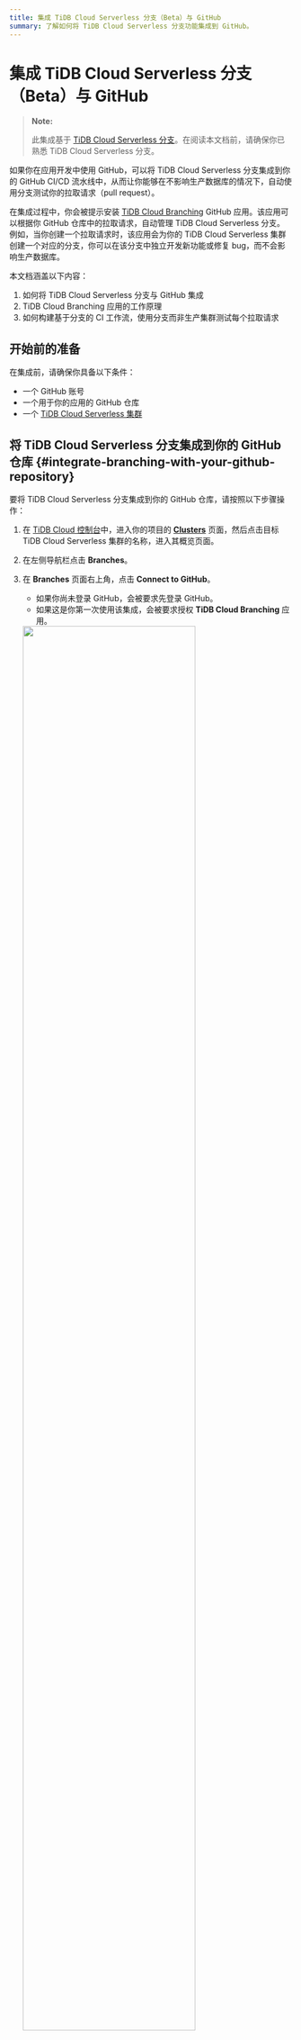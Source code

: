 ```yaml
---
title: 集成 TiDB Cloud Serverless 分支（Beta）与 GitHub
summary: 了解如何将 TiDB Cloud Serverless 分支功能集成到 GitHub。
---
```


# 集成 TiDB Cloud Serverless 分支（Beta）与 GitHub

> **Note:**
>
> 此集成基于 [TiDB Cloud Serverless 分支](/tidb-cloud/branch-overview.md)。在阅读本文档前，请确保你已熟悉 TiDB Cloud Serverless 分支。

如果你在应用开发中使用 GitHub，可以将 TiDB Cloud Serverless 分支集成到你的 GitHub CI/CD 流水线中，从而让你能够在不影响生产数据库的情况下，自动使用分支测试你的拉取请求（pull request）。

在集成过程中，你会被提示安装 [TiDB Cloud Branching](https://github.com/apps/tidb-cloud-branching) GitHub 应用。该应用可以根据你 GitHub 仓库中的拉取请求，自动管理 TiDB Cloud Serverless 分支。例如，当你创建一个拉取请求时，该应用会为你的 TiDB Cloud Serverless 集群创建一个对应的分支，你可以在该分支中独立开发新功能或修复 bug，而不会影响生产数据库。

本文档涵盖以下内容：

1. 如何将 TiDB Cloud Serverless 分支与 GitHub 集成
2. TiDB Cloud Branching 应用的工作原理
3. 如何构建基于分支的 CI 工作流，使用分支而非生产集群测试每个拉取请求

## 开始前的准备

在集成前，请确保你具备以下条件：

- 一个 GitHub 账号
- 一个用于你的应用的 GitHub 仓库
- 一个 [TiDB Cloud Serverless 集群](/tidb-cloud/create-tidb-cluster-serverless.md)

## 将 TiDB Cloud Serverless 分支集成到你的 GitHub 仓库 {#integrate-branching-with-your-github-repository}

要将 TiDB Cloud Serverless 分支集成到你的 GitHub 仓库，请按照以下步骤操作：

1. 在 [TiDB Cloud 控制台](https://tidbcloud.com/)中，进入你的项目的 [**Clusters**](https://tidbcloud.com/project/clusters) 页面，然后点击目标 TiDB Cloud Serverless 集群的名称，进入其概览页面。

2. 在左侧导航栏点击 **Branches**。

3. 在 **Branches** 页面右上角，点击 **Connect to GitHub**。

    - 如果你尚未登录 GitHub，会被要求先登录 GitHub。
    - 如果这是你第一次使用该集成，会被要求授权 **TiDB Cloud Branching** 应用。

   <img src="https://docs-download.pingcap.com/media/images/docs/tidb-cloud/branch/github-authorize.png" width="80%" />

4. 在 **Connect to GitHub** 对话框中，在 **GitHub Account** 下拉列表中选择一个 GitHub 账号。

    如果你的账号不在列表中，点击 **Install Other Account**，然后按照屏幕提示安装账号。

5. 在 **GitHub Repository** 下拉列表中选择你的目标仓库。如果列表较长，可以通过输入名称进行搜索。

6. 点击 **Connect**，将你的 TiDB Cloud Serverless 集群与 GitHub 仓库进行连接。

   <img src="https://docs-download.pingcap.com/media/images/docs/tidb-cloud/branch/github-connect.png" width="40%" />

## TiDB Cloud Branching 应用行为

当你将 TiDB Cloud Serverless 集群与 GitHub 仓库连接后，对于该仓库中的每个拉取请求，[TiDB Cloud Branching](https://github.com/apps/tidb-cloud-branching) GitHub 应用都可以自动管理其对应的 TiDB Cloud Serverless 分支。以下是针对拉取请求变更的默认行为列表：

| 拉取请求变更                       | TiDB Cloud Branching 应用行为                                                                                                                                                                                                                                                                                                                                        |
|------------------------------------|---------------------------------------------------------------------------------------------------------------------------------------------------------------------------------------------------------------------------------------------------------------------------------------------------------------------------------------------------------------------|
| 创建拉取请求                       | 当你在仓库中创建拉取请求时，[TiDB Cloud Branching](https://github.com/apps/tidb-cloud-branching) 应用会为你的 TiDB Cloud Serverless 集群创建一个分支。当 `branch.mode` 设置为 `reset` 时，分支名称为 `${github_branch_name}_${pr_id}` 格式。当 `branch.mode` 设置为 `reserve` 时，分支名称为 `${github_branch_name}_${pr_id}_${commit_sha}` 格式。请注意，分支数量有 [限制](/tidb-cloud/branch-overview.md#limitations-and-quotas)。 |
| 向拉取请求推送新提交               | 当 `branch.mode` 设置为 `reset` 时，每次你向仓库中的拉取请求推送新提交，[TiDB Cloud Branching](https://github.com/apps/tidb-cloud-branching) 应用会重置 TiDB Cloud Serverless 分支。当 `branch.mode` 设置为 `reserve` 时，应用会为最新提交创建一个新分支。                                                                                                                            |
| 关闭或合并拉取请求                 | 当你关闭或合并拉取请求时，[TiDB Cloud Branching](https://github.com/apps/tidb-cloud-branching) 应用会删除该拉取请求对应的分支。                                                                                                                                                                                                                                    |
| 重新打开拉取请求                   | 当你重新打开拉取请求时，[TiDB Cloud Branching](https://github.com/apps/tidb-cloud-branching) 应用会为该拉取请求的最新提交创建一个分支。                                                                                                                                                                                                                              |

## 配置 TiDB Cloud Branching 应用

要配置 [TiDB Cloud Branching](https://github.com/apps/tidb-cloud-branching) 应用的行为，你可以在仓库根目录下添加一个 `tidbcloud.yml` 文件，并根据以下说明将所需配置添加到该文件中。

### branch.blockList

**类型：** 字符串数组。**默认值：** `[]`。

指定禁止 TiDB Cloud Branching 应用的 GitHub 分支，即使这些分支在 `allowList` 中。

```yaml
github:
    branch:
        blockList:
            - ".*_doc"
            - ".*_blackList"
```

### branch.allowList

**类型：** 字符串数组。**默认值：** `[.*]`。

指定允许 TiDB Cloud Branching 应用的 GitHub 分支。

```yaml
github:
    branch:
        allowList:
            - ".*_db"
```

### branch.mode

**类型：** 字符串。**默认值：** `reset`。

指定 TiDB Cloud Branching 应用如何处理分支更新：

- 如果设置为 `reset`，TiDB Cloud Branching 应用会用最新数据更新已有分支。
- 如果设置为 `reserve`，TiDB Cloud Branching 应用会为你的最新提交创建一个新分支。

```yaml
github:
    branch:
        mode: reset
```

### branch.autoDestroy

**类型：** 布尔值。**默认值：** `true`。

如果设置为 `false`，当拉取请求关闭或合并时，TiDB Cloud Branching 应用不会删除 TiDB Cloud Serverless 分支。

```yaml
github:
    branch:
        autoDestroy: true
```

## 创建基于分支的 CI 工作流

使用分支的最佳实践之一是创建基于分支的 CI 工作流。通过该工作流，你可以在合并拉取请求前，使用 TiDB Cloud Serverless 分支而不是生产集群测试你的代码。你可以在 [这里](https://github.com/shiyuhang0/tidbcloud-branch-gorm-example) 查看在线演示。

创建该工作流的主要步骤如下：

1. [将 TiDB Cloud Serverless 分支集成到你的 GitHub 仓库](#integrate-branching-with-your-github-repository)。

2. 获取分支连接信息。

   你可以使用 [wait-for-tidbcloud-branch](https://github.com/tidbcloud/wait-for-tidbcloud-branch) action 等待 TiDB Cloud Serverless 分支就绪，并获取分支的连接信息。

    示例用法：

   ```yaml
   steps:
     - name: Wait for TiDB Cloud Serverless branch to be ready
       uses: tidbcloud/wait-for-tidbcloud-branch@v0
       id: wait-for-branch
       with:
         token: ${{ secrets.GITHUB_TOKEN }}
         public-key: ${{ secrets.TIDB_CLOUD_API_PUBLIC_KEY }}
         private-key: ${{ secrets.TIDB_CLOUD_API_PRIVATE_KEY }}

     - name: Test with TiDB Cloud Serverless branch
        run: |
           echo "The host is ${{ steps.wait-for-branch.outputs.host }}"
           echo "The user is ${{ steps.wait-for-branch.outputs.user }}"
           echo "The password is ${{ steps.wait-for-branch.outputs.password }}"
   ```
   
   - `token`：GitHub 会自动创建一个 [GITHUB_TOKEN](https://docs.github.com/en/actions/security-guides/automatic-token-authentication) 密钥。你可以直接使用它。
   - `public-key` 和 `private-key`：TiDB Cloud [API 密钥](https://docs.pingcap.com/tidbcloud/api/v1beta#section/Authentication/API-Key-Management)。

3. 修改你的测试代码。

   修改你的测试代码，使其能够从 GitHub Actions 接收连接信息。例如，你可以通过环境变量接收连接信息，具体可参考 [在线演示](https://github.com/shiyuhang0/tidbcloud-branch-gorm-example)。

## 后续操作

你可以通过以下示例，学习如何使用分支 GitHub 集成：

- [branching-gorm-example](https://github.com/tidbcloud/branching-gorm-example)
- [branching-django-example](https://github.com/tidbcloud/branching-django-example)
- [branching-rails-example](https://github.com/tidbcloud/branching-rails-example)

你也可以在不使用分支 GitHub 集成的情况下，构建自己的分支 CI/CD 工作流。例如，你可以使用 [`setup-tidbcloud-cli`](https://github.com/tidbcloud/setup-tidbcloud-cli) 和 GitHub Actions 自定义你的 CI/CD 工作流。